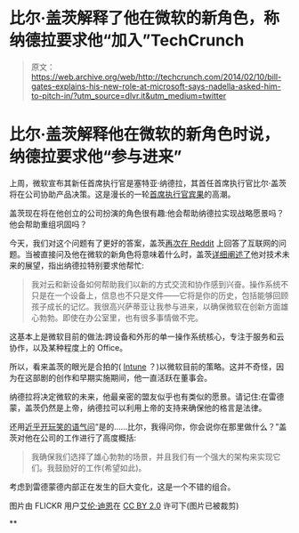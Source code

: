 # 比尔·盖茨解释了他在微软的新角色，称纳德拉要求他“加入”TechCrunch

> 原文：<https://web.archive.org/web/http://techcrunch.com/2014/02/10/bill-gates-explains-his-new-role-at-microsoft-says-nadella-asked-him-to-pitch-in/?utm_source=dlvr.it&utm_medium=twitter>

# 比尔·盖茨解释他在微软的新角色时说，纳德拉要求他“参与进来”

上周，微软宣布其新任首席执行官是塞特亚·纳德拉，其首任首席执行官比尔·盖茨将在公司协助产品决策。这是漫长的一轮[首席执行官宾果](https://web.archive.org/web/20230131005719/https://techcrunch.com/2013/12/08/playing-next-microsoft-ceo-bingo/)的高潮。

盖茨现在将在他创立的公司扮演的角色很有趣:他会帮助纳德拉实现战略愿景吗？他会帮助重组巩固吗？

今天，我们对这个问题有了更好的答案，盖茨[再次在 Reddit](https://web.archive.org/web/20230131005719/http://www.reddit.com/r/IAmA/comments/1xj56q/hello_reddit_im_bill_gates_cochair_of_the_bill/) 上回答了互联网的问题。当被直接问及他在微软的新角色将意味着什么时，盖茨[详细阐述了](https://web.archive.org/web/20230131005719/http://www.reddit.com/r/IAmA/comments/1xj56q/hello_reddit_im_bill_gates_cochair_of_the_bill/cfbs9bj)他对技术未来的展望，指出纳德拉特别要求他帮忙:

> 我对云和新设备如何帮助我们以新的方式交流和协作感到兴奋。操作系统不只是在一个设备上，信息也不只是文件——它将是你的历史，包括能够回顾孩子成长的记忆。我很高兴萨蒂亚让我参与进来，以确保微软在创新方面雄心勃勃。即使在办公室里，也有很多事情做不完。

这基本上是微软目前的做法:跨设备和外形的单一操作系统核心，专注于服务和云协作，以及某种程度上的 Office。

所以，看来盖茨的眼光是合拍的( [Intune](https://web.archive.org/web/20230131005719/http://www.jantoo.com/cartoons/lowres/122/12261047_low.jpg) ？)以微软目前的策略。这并不奇怪，因为在这部剧的创作和早期实施期间，他一直活跃在董事会。

纳德拉将决定微软的未来，他最亲密的盟友似乎也有类似的愿景。请记住:在雷德蒙，盖茨仍然是上帝，纳德拉可以利用上帝的支持来确保他的格言是法律。

还用[近乎开玩笑的语气问](https://web.archive.org/web/20230131005719/http://en.reddit.com/r/IAmA/comments/1xj56q/hello_reddit_im_bill_gates_cochair_of_the_bill/cfbsx0e)“是的……比尔，我得问你，你会说你在那里做什么？”盖茨对他在公司的工作进行了高度概括:

> 我确保我们选择了雄心勃勃的场景，并且我们有一个强大的架构来实现它们。我鼓励好的工作(希望如此)。

考虑到雷德蒙德内部正在发生的巨大变化，这是一个不错的组合。

图片由 FLICKR 用户[艾伦·迪恩](https://web.archive.org/web/20230131005719/http://www.flickr.com/photos/alan-dean/)在 [CC BY 2.0](https://web.archive.org/web/20230131005719/http://creativecommons.org/licenses/by/2.0/) 许可下(图片已被裁剪)



**
